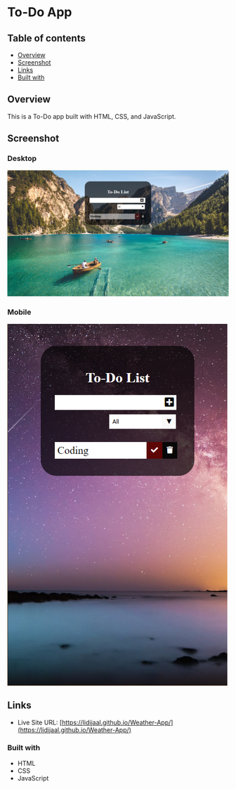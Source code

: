 # To-Do App


## Table of contents

- [Overview](#overview)
- [Screenshot](#screenshot)
- [Links](#links)
- [Built with](#built-with)



## Overview
   This is a To-Do app built with HTML, CSS, and JavaScript.


## Screenshot

### Desktop
![](Images/Screenshot_2.png)
### Mobile
![](Images/Screenshot_1.png)

## Links
- Live Site URL: [https://lidijaal.github.io/Weather-App/](https://lidijaal.github.io/Weather-App/) 

### Built with
- HTML
- CSS
- JavaScript
 
